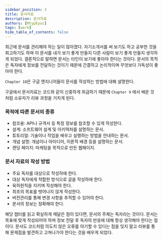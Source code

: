 ```yaml
---
sidebar_position: 3
title: 문서자료
description: 문서자료
authors: [MtypEyuc]
tags: [work]
hide_table_of_contents: false
---
```


최근에 문서를 관리해야 하는 일이 많아졌다. 자기소개서를 써 보기도 하고 공부한 것을 회고하기도 하며 이 문서를 내가 보기 좋게 만들지 다른 사람이 보기 좋게 만들지 생각하게 되었다.
결론적으로 말하면 문서는 타인이 보기에 좋아야 한다는 것이다. 문서의 목적은 독자에게 정보를 전달하는 것이기 때문에 간결하고 논리적이며 무엇보다 가독성이 좋아야 한다.

`Chapter 10`은 구글 엔지니어들이 문서를 작성하는 방법에 대해 설명한다.

구글에서 문서자료는 코드와 같이 신중하게 취급하기 때문에 `Chapter 9` 에서 배운 것 처럼 소유자가 리뷰 과정을 거치게 된다.
### 목적에 따른 문서의 종류
- 참조용: API나 규격서 등 특정 정보를 참조할 수 있게 작성한다. 
- 설계: 소프트웨어 설계 및 아키텍처를 설명하는 문서.
- 튜토리얼: 기술이나 작업을 배우고 실행하는 방법을 안내하는 문서.
- 개념 설명: 개념이나 아이디어, 이론적 배경 등을 설명하는 문서.
- 랜딩 페이지: 마케팅을 목적으로 만든 웹페이지.
### 문서 자료의 작성 방법
- 주요 독자를 대상으로 작성햐애 한다. 
- 대상 독자에게 적합한 방식으로 글을 작성하애 한다.
- 육하원칙을 지키며 작성해야 한다.
- 최초의 목표를 벗어나지 않게 작성한다.
- 버전관리를 통해 변경 사항을 추적할 수 있어야 한다.
- 문서의 정보는 정확해야 한다.

해당 챕터를 읽고 확실하게 깨달은 점이 있다면, 문서의 주체는 독자라는 것이다. 문서는 목표에 맞게 작성되어야 하며 정보 전달 후 독자의 반응에 대해 항상 생각해야 한다는 점이다. 문서도 코드처럼
의도치 않은 오류를 야기할 수 있다는 점을 잊지 말고 리뷰를 통해 문제점을 발견하고 고쳐나가야 한다는 것을 배우게 되었다.